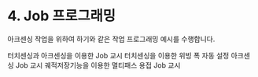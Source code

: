 ﻿# 4. Job 프로그래밍

아크센싱 작업을 위하여 하기와 같은 작업 프로그래밍 예시를 수행합니다.

터치센싱과 아크센싱을 이용한 Job 교시
터치센싱을 이용한 위빙 폭 자동 설정 아크센싱 Job 교시
궤적저장기능을 이용한 멀티패스 용접 Job 교시
